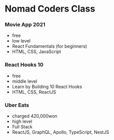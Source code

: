 # Nomad Coders Class
### Movie App 2021
- free
- low level
- React Fundamentals (for beginners)
- HTML, CSS, JavaScript

### React Hooks 10
- free
- middle level
- Learn by Building 10 React Hooks
- HTML, CSS, ReactJS

### Uber Eats
- charged 420,000won
- high level
- Full Stack
- ReactJS, GraphQL, Apollo, TypeScript, NestJS
